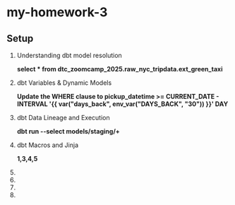 # my-homework-3

## Setup

1. Understanding dbt model resolution

    **select * from dtc_zoomcamp_2025.raw_nyc_tripdata.ext_green_taxi**

2. dbt Variables & Dynamic Models

    **Update the WHERE clause to pickup_datetime >= CURRENT_DATE - INTERVAL '{{ var("days_back", env_var("DAYS_BACK", "30")) }}' DAY**

3. dbt Data Lineage and Execution

    **dbt run --select models/staging/+**

4. dbt Macros and Jinja

    **1,3,4,5**

5. 

6. 

7. 

8. 